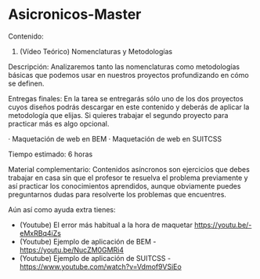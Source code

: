 # Asicronicos-Master
 
Contenido:
1. (Vídeo Teórico) Nomenclaturas y Metodologías

Descripción:
Analizaremos tanto las nomenclaturas como metodologías básicas que podemos usar en nuestros proyectos profundizando en cómo se definen.

Entregas finales:
En la tarea se entregarás sólo uno de los dos proyectos cuyos diseños podrás descargar en este contenido y deberás de aplicar la metodología que elijas. Si quieres trabajar el segundo proyecto para practicar más es algo opcional.

· Maquetación de web en BEM 
· Maquetación de web en SUITCSS

Tiempo estimado: 
6 horas

Material complementario:
Contenidos asíncronos son ejercicios que debes trabajar en casa sin que el profesor te resuelva el problema previamente y así practicar los conocimientos aprendidos, aunque obviamente puedes preguntarnos dudas para resolverte los problemas que encuentres. 

Aún así como ayuda extra tienes:
- (Youtube) El error más habitual a la hora de maquetar https://youtu.be/-eMxRBq4iZs
- (Youtube) Ejemplo de aplicación de BEM - https://youtu.be/NucZM0GMRi4
- (Youtube) Ejemplo de aplicación de SUITCSS - https://www.youtube.com/watch?v=Vdmof9VSiEo